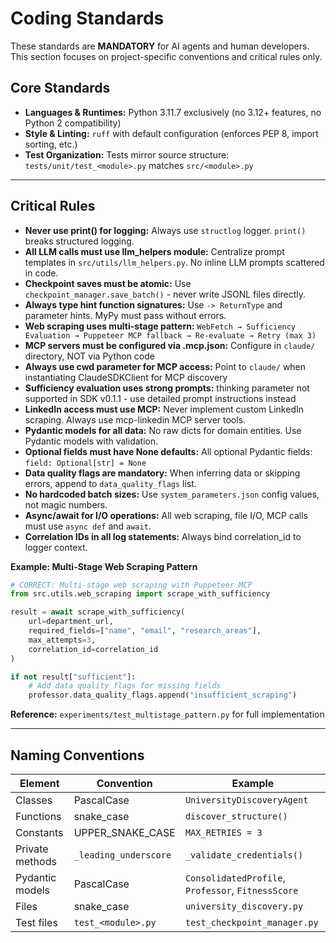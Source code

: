 # Coding Standards

These standards are **MANDATORY** for AI agents and human developers. This section focuses on project-specific conventions and critical rules only.

## Core Standards

- **Languages & Runtimes:** Python 3.11.7 exclusively (no 3.12+ features, no Python 2 compatibility)
- **Style & Linting:** `ruff` with default configuration (enforces PEP 8, import sorting, etc.)
- **Test Organization:** Tests mirror source structure: `tests/unit/test_<module>.py` matches `src/<module>.py`

---

## Critical Rules

- **Never use print() for logging:** Always use `structlog` logger. `print()` breaks structured logging.
- **All LLM calls must use llm_helpers module:** Centralize prompt templates in `src/utils/llm_helpers.py`. No inline LLM prompts scattered in code.
- **Checkpoint saves must be atomic:** Use `checkpoint_manager.save_batch()` - never write JSONL files directly.
- **Always type hint function signatures:** Use `-> ReturnType` and parameter hints. MyPy must pass without errors.
- **Web scraping uses multi-stage pattern:** `WebFetch → Sufficiency Evaluation → Puppeteer MCP fallback → Re-evaluate → Retry (max 3)`
- **MCP servers must be configured via .mcp.json:** Configure in `claude/` directory, NOT via Python code
- **Always use cwd parameter for MCP access:** Point to `claude/` when instantiating ClaudeSDKClient for MCP discovery
- **Sufficiency evaluation uses strong prompts:** thinking parameter not supported in SDK v0.1.1 - use detailed prompt instructions instead
- **LinkedIn access must use MCP:** Never implement custom LinkedIn scraping. Always use mcp-linkedin MCP server tools.
- **Pydantic models for all data:** No raw dicts for domain entities. Use Pydantic models with validation.
- **Optional fields must have None defaults:** All optional Pydantic fields: `field: Optional[str] = None`
- **Data quality flags are mandatory:** When inferring data or skipping errors, append to `data_quality_flags` list.
- **No hardcoded batch sizes:** Use `system_parameters.json` config values, not magic numbers.
- **Async/await for I/O operations:** All web scraping, file I/O, MCP calls must use `async def` and `await`.
- **Correlation IDs in all log statements:** Always bind correlation_id to logger context.

**Example: Multi-Stage Web Scraping Pattern**

```python
# CORRECT: Multi-stage web scraping with Puppeteer MCP
from src.utils.web_scraping import scrape_with_sufficiency

result = await scrape_with_sufficiency(
    url=department_url,
    required_fields=["name", "email", "research_areas"],
    max_attempts=3,
    correlation_id=correlation_id
)

if not result["sufficient"]:
    # Add data quality flags for missing fields
    professor.data_quality_flags.append("insufficient_scraping")
```

**Reference:** `experiments/test_multistage_pattern.py` for full implementation

---

## Naming Conventions

| Element | Convention | Example |
|---------|-----------|---------|
| Classes | PascalCase | `UniversityDiscoveryAgent` |
| Functions | snake_case | `discover_structure()` |
| Constants | UPPER_SNAKE_CASE | `MAX_RETRIES = 3` |
| Private methods | `_leading_underscore` | `_validate_credentials()` |
| Pydantic models | PascalCase | `ConsolidatedProfile`, `Professor`, `FitnessScore` |
| Files | snake_case | `university_discovery.py` |
| Test files | `test_<module>.py` | `test_checkpoint_manager.py` |
